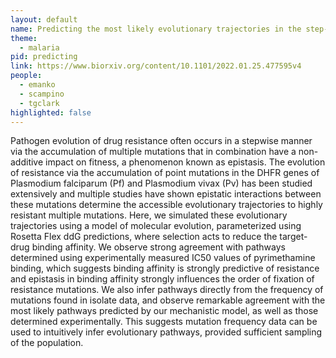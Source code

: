 ```yaml
---
layout: default
name: Predicting the most likely evolutionary trajectories in the step-wise accumulation of resistance mutations
theme: 
  - malaria
pid: predicting
link: https://www.biorxiv.org/content/10.1101/2022.01.25.477595v4
people:
  - emanko
  - scampino
  - tgclark
highlighted: false
---
```


Pathogen evolution of drug resistance often occurs in a stepwise manner via the accumulation of multiple mutations that in combination have a non-additive impact on fitness, a phenomenon known as epistasis. The evolution of resistance via the accumulation of point mutations in the DHFR genes of Plasmodium falciparum (Pf) and Plasmodium vivax (Pv) has been studied extensively and multiple studies have shown epistatic interactions between these mutations determine the accessible evolutionary trajectories to highly resistant multiple mutations. Here, we simulated these evolutionary trajectories using a model of molecular evolution, parameterized using Rosetta Flex ddG predictions, where selection acts to reduce the target-drug binding affinity. We observe strong agreement with pathways determined using experimentally measured IC50 values of pyrimethamine binding, which suggests binding affinity is strongly predictive of resistance and epistasis in binding affinity strongly influences the order of fixation of resistance mutations. We also infer pathways directly from the frequency of mutations found in isolate data, and observe remarkable agreement with the most likely pathways predicted by our mechanistic model, as well as those determined experimentally. This suggests mutation frequency data can be used to intuitively infer evolutionary pathways, provided sufficient sampling of the population.